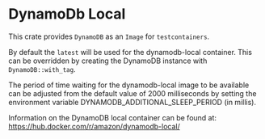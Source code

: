# DynamoDb Local 

This crate provides `DynamoDB` as an `Image` for `testcontainers`.

By default the `latest` will be used for the dynamodb-local container. This can be overridden by creating the DynamoDB
instance with `DynamoDB::with_tag`. 

The period of time waiting for the dynamodb-local image to be available can be adjusted from the default value of 
2000 milliseconds by setting the environment variable DYNAMODB_ADDITIONAL_SLEEP_PERIOD (in millis).

Information on the DynamoDB local container can be found at: https://hub.docker.com/r/amazon/dynamodb-local/
